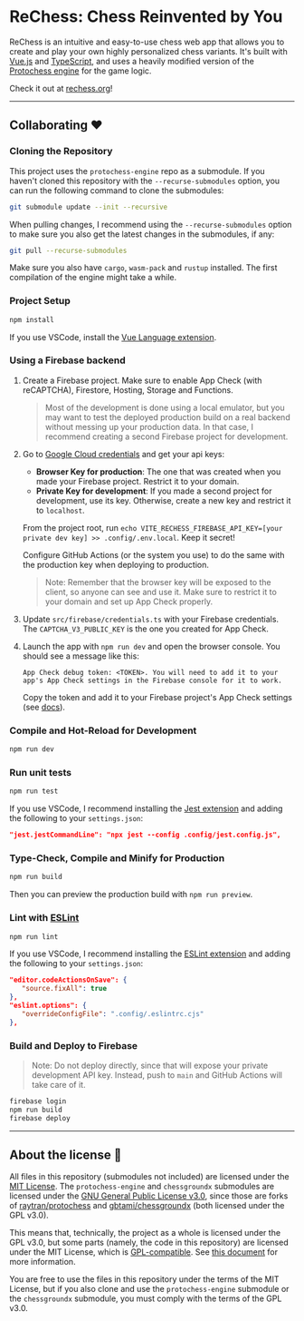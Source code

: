 # ReChess: Chess Reinvented by You

ReChess is an intuitive and easy-to-use chess web app that allows you to create and play your own highly personalized chess variants. It's built with [Vue.js](https://vuejs.org/) and [TypeScript](https://www.typescriptlang.org/), and uses a heavily modified version of the [Protochess engine](https://github.com/p-rivero/protochess-engine) for the game logic.

Check it out at [rechess.org](https://rechess.org)!

---

## Collaborating ❤

### Cloning the Repository

This project uses the `protochess-engine` repo as a submodule. If you haven't cloned this repository with the `--recurse-submodules` option, you can run the following command to clone the submodules:

```sh
git submodule update --init --recursive
```

When pulling changes, I recommend using the `--recurse-submodules` option to make sure you also get the latest changes in the submodules, if any:

```sh
git pull --recurse-submodules
```

Make sure you also have `cargo`, `wasm-pack` and `rustup` installed. The first compilation of the engine might take a while.


### Project Setup

```sh
npm install
```

If you use VSCode, install the [Vue Language extension](https://marketplace.visualstudio.com/items?itemName=Vue.volar).

### Using a Firebase backend

1. Create a Firebase project. Make sure to enable App Check (with reCAPTCHA), Firestore, Hosting, Storage and Functions.
   > Most of the development is done using a local emulator, but you may want to test the deployed production build
   > on a real backend without messing up your production data. In that case, I recommend creating a second Firebase project for development.

2. Go to [Google Cloud credentials](https://console.cloud.google.com/apis/credentials) and get your api keys:
   - **Browser Key for production**: The one that was created when you made your Firebase project. Restrict it to your domain.
   - **Private Key for development**: If you made a second project for development, use its key. Otherwise, create a new key and restrict it to `localhost`.
   
   From the project root, run `echo VITE_RECHESS_FIREBASE_API_KEY=[your private dev key] >> .config/.env.local`. Keep it secret!
   
   Configure GitHub Actions (or the system you use) to do the same with the production key when deploying to production.
   
   > Note: Remember that the browser key will be exposed to the client, so anyone can see and use it.
   > Make sure to restrict it to your domain and set up App Check properly.

3. Update `src/firebase/credentials.ts` with your Firebase credentials. The `CAPTCHA_V3_PUBLIC_KEY` is the one you created for App Check.
   
4. Launch the app with `npm run dev` and open the browser console. You should see a message like this:
   ```
   App Check debug token: <TOKEN>. You will need to add it to your app's App Check settings in the Firebase console for it to work.
   ```
   Copy the token and add it to your Firebase project's App Check settings (see [docs](https://firebase.google.com/docs/app-check/web/debug-provider)).


### Compile and Hot-Reload for Development

```sh
npm run dev
```

### Run unit tests

```sh
npm run test
```

If you use VSCode, I recommend installing the [Jest extension](https://marketplace.visualstudio.com/items?itemName=Orta.vscode-jest) and adding the following to your `settings.json`:

```json
"jest.jestCommandLine": "npx jest --config .config/jest.config.js",
```

### Type-Check, Compile and Minify for Production

```sh
npm run build
```

Then you can preview the production build with `npm run preview`.

### Lint with [ESLint](https://eslint.org/)

```sh
npm run lint
```

If you use VSCode, I recommend installing the [ESLint extension](https://marketplace.visualstudio.com/items?itemName=dbaeumer.vscode-eslint) and adding the following to your `settings.json`:

```json
"editor.codeActionsOnSave": {
   "source.fixAll": true
},
"eslint.options": {
   "overrideConfigFile": ".config/.eslintrc.cjs"
},
```

### Build and Deploy to Firebase

> Note: Do not deploy directly, since that will expose your private development API key. Instead, push to `main` and GitHub Actions will take care of it.

```sh
firebase login
npm run build
firebase deploy
```

---

## About the license 📜

All files in this repository (submodules not included) are licensed under the [MIT License](LICENSE). The `protochess-engine` and `chessgroundx` submodules are licensed under the [GNU General Public License v3.0](https://github.com/p-rivero/protochess-engine/blob/master/LICENSE), since those are forks of [raytran/protochess](https://github.com/raytran/protochess) and [gbtami/chessgroundx](https://github.com/gbtami/chessgroundx) (both licensed under the GPL v3.0).

This means that, technically, the project as a whole is licensed under the GPL v3.0, but some parts (namely, the code in this repository) are licensed under the MIT License, which is [GPL-compatible](https://www.gnu.org/licenses/license-list.en.html#Expat). See [this document](https://softwarefreedom.org/resources/2007/gpl-non-gpl-collaboration.html) for more information.

You are free to use the files in this repository under the terms of the MIT License, but if you also clone and use the `protochess-engine` submodule or the `chessgroundx` submodule, you must comply with the terms of the GPL v3.0.
